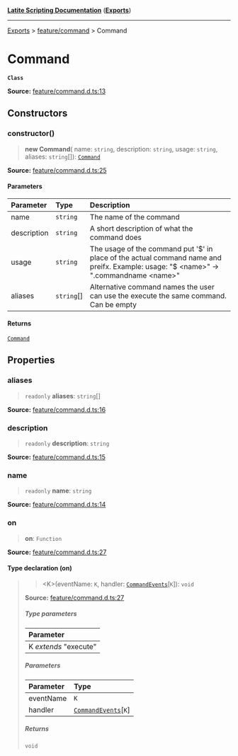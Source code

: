 [**Latite Scripting Documentation**](../../README.md) ([**Exports**](../../exports.md))

---

[Exports](../../exports.md) > [feature/command](../index.md) > Command

# Command

**`Class`**

**Source:** [feature/command.d.ts:13](https://github.com/LatiteScripting/latitescripting.github.io/blob/3779189/definitions/feature/command.d.ts#L13)

## Constructors

### constructor()

> **new Command**(
> name: `string`,
> description: `string`,
> usage: `string`,
> aliases: `string`[]): [`Command`](class.Command.md)

**Source:** [feature/command.d.ts:25](https://github.com/LatiteScripting/latitescripting.github.io/blob/3779189/definitions/feature/command.d.ts#L25)

#### Parameters

| Parameter   | Type       | Description                                                                                                                               |
| :---------- | :--------- | :---------------------------------------------------------------------------------------------------------------------------------------- |
| name        | `string`   | The name of the command                                                                                                                   |
| description | `string`   | A short description of what the command does                                                                                              |
| usage       | `string`   | The usage of the command put '$' in place of the actual command name and preifx. Example: usage: "$ \<name\>" -\> ".commandname \<name\>" |
| aliases     | `string`[] | Alternative command names the user can use the execute the same command. Can be empty                                                     |

#### Returns

[`Command`](class.Command.md)

## Properties

### aliases

> `readonly` **aliases**: `string`[]

**Source:** [feature/command.d.ts:16](https://github.com/LatiteScripting/latitescripting.github.io/blob/3779189/definitions/feature/command.d.ts#L16)

### description

> `readonly` **description**: `string`

**Source:** [feature/command.d.ts:15](https://github.com/LatiteScripting/latitescripting.github.io/blob/3779189/definitions/feature/command.d.ts#L15)

### name

> `readonly` **name**: `string`

**Source:** [feature/command.d.ts:14](https://github.com/LatiteScripting/latitescripting.github.io/blob/3779189/definitions/feature/command.d.ts#L14)

### on

> **on**: `Function`

**Source:** [feature/command.d.ts:27](https://github.com/LatiteScripting/latitescripting.github.io/blob/3779189/definitions/feature/command.d.ts#L27)

#### Type declaration (on)

> > \<K\>(eventName: `K`, handler: [`CommandEvents`](../interfaces/interface.CommandEvents.md)[`K`]): `void`
>
> **Source:** [feature/command.d.ts:27](https://github.com/LatiteScripting/latitescripting.github.io/blob/3779189/definitions/feature/command.d.ts#L27)
>
> ##### Type parameters
>
> | Parameter             |
> | :-------------------- |
> | K _extends_ "execute" |
>
> ##### Parameters
>
> | Parameter | Type                                                             |
> | :-------- | :--------------------------------------------------------------- |
> | eventName | `K`                                                              |
> | handler   | [`CommandEvents`](../interfaces/interface.CommandEvents.md)[`K`] |
>
> ##### Returns
>
> `void`

